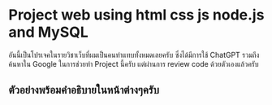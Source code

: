 # Project web using html css js node.js and MySQL
อันนี้เป็นโปรเจคในรายวิชาเว็บที่ผมเป็นคนทำแทบทั้งหมดเลยครับ ซึ่งได้มีการใช้ ChatGPT รวมถึงค้นหาใน Google ในการช่วยทำ Project นี้ครับ แต่ผ่านการ review code ด้วยตัวเองแล้วครับ
## ตัวอย่างพร้อมคำอธิบายในหน้าต่างๆครับ
